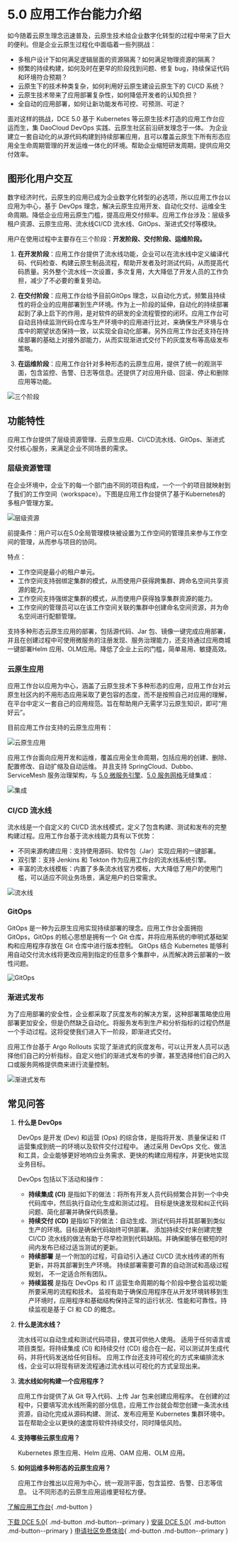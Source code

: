 # 5.0 应用工作台能力介绍

如今随着云原生理念迅速普及，云原生技术给企业数字化转型的过程中带来了巨大的便利。但是企业云原生过程化中面临着一些列挑战：

- 多租户设计下如何满足逻辑层面的资源隔离？如何满足物理资源的隔离？
- 频繁的持续构建，如何及时在更早的阶段找到问题、修复 bug，持续保证代码和环境符合预期？
- 云原生下的技术种类复杂，如何利用好云原生建设云原生下的 CI/CD 系统？
- 云原生技术带来了应用部署复杂性，如何降低开发者的认知负担？
- 全自动的应用部署，如何让新功能发布可控、可预测、可逆？

面对这样的挑战，DCE 5.0 基于 Kubernetes 等云原生技术打造的应用工作台应运而生，集 DaoCloud DevOps 实践、云原生社区前沿研发理念于一体。
为企业建立一套自动化的从源代码构建到持续部署应用，且可以覆盖云原生下所有形态应用全生命周期管理的开发运维一体化的环境。帮助企业缩短研发周期，提供应用交付效率。

## 图形化用户交互

数字经济时代，云原生的应用已成为企业数字化转型的必选项，所以应用工作台以应用为中心，基于 DevOps 理念，解决云原生应用开发、自动化交付、运维全生命周期。降低企业应用云原生门槛，提高应用交付频率。应用工作台涉及：层级多租户资源、云原生应用、流水线CI/CD 流水线、GitOps、渐进式交付等模块。

用户在使用过程中主要存在三个阶段：**开发阶段、交付阶段、运维阶段。**

1. **在开发阶段**：应用工作台提供了流水线功能，企业可以在流水线中定义编译代码、代码检查、构建云原生制品流程，帮助开发者及时测试代码，从而提高代码质量。另外整个流水线一次设置，多次复用，大大降低了开发人员的工作负担，减少了不必要的重复劳动。

2. **在交付阶段**：应用工作台给予目前GitOps 理念，以自动化方式，频繁且持续性的将企业的应用部署到生产环境。作为上一阶段的延伸，自动化的持续部署起到了承上启下的作用，是对软件的研发的全流程管控的闭环。应用工作台可自动且持续监测代码仓库与生产环境中的应用进行比对，来确保生产环境与仓库中的期望状态保持一致，以实现全自动化部署。另外应用工作台还支持在持续部署的基础上对接外部能力，从而实现渐进式交付下的灰度发布等高级发布策略。

3. **在运维阶段**：应用工作台针对多种形态的云原生应用，提供了统一的观测平面，包含监控、告警、日志等信息。还提供了对应用升级、回滚、停止和删除应用等功能。

![三个阶段](https://docs.daocloud.io/daocloud-docs-images/docs/blogs/images/amamba01.png)

## 功能特性

应用工作台提供了层级资源管理、云原生应用、CI/CD流水线、GitOps、渐进式交付核心服务，来满足企业不同场景的需求。

### 层级资源管理

在企业环境中，企业下的每一个部门由不同的项目构成，一个一个的项目就映射到了我们的工作空间（workspace）。下图是应用工作台提供了基于Kubernetes的多租户管理方案。

![层级资源](https://docs.daocloud.io/daocloud-docs-images/docs/blogs/images/amamba02.png)

前提条件：用户可以在5.0全局管理模块被设置为工作空间的管理员来参与工作空间的管理，从而参与项目的协同。

特点：

- 工作空间是最小的租户单元。
- 工作空间支持弱绑定集群的模式，从而使用户获得跨集群、跨命名空间共享资源的能力。
- 工作空间支持强绑定集群的模式，从而使用户获得独享集群资源的能力。
- 工作空间的管理员可以在该工作空间关联的集群中创建命名空间资源，并为命名空间进行配额管理。

支持多种形态云原生应用的部署，包括源代码、Jar 包、镜像一键完成应用部署，并且在创建过程中可使用微服务的注册发现、服务治理能力，还支持通过应用商城一键部署Helm 应用、OLM应用。降低了企业上云的门槛，简单易用、敏捷高效。

### 云原生应用

应用工作台以应用为中心，涵盖了云原生技术下多种形态的应用，应用工作台对云原生社区内的不用形态应用采取了更包容的态度，而不是按照自己对应用的理解，在平台中定义一套自己的应用规范。旨在帮助用户无需学习云原生知识，即可“用好云”。

目前应用工作台支持的云原生应用有：

![云原生应用](https://docs.daocloud.io/daocloud-docs-images/docs/blogs/images/amamba03.png)

应用工作台面向应用开发和运维，覆盖应用全生命周期，包括应用的创建、删除、 配置修改、自动扩缩及自动运维。
并且支持 SpringCloud、Dubbo、ServiceMesh 服务治理架构，与 [5.0 微服务引擎](../skoala/intro/index.md)、[5.0 服务网格](../mspider/intro/index.md)无缝集成：

![集成](https://docs.daocloud.io/daocloud-docs-images/docs/blogs/images/amamba04.png)

### CI/CD 流水线

流水线是一个自定义的 CI/CD 流水线模式，定义了包含构建、测试和发布的完整构建过程。应用工作台基于流水线能力具有以下优势：

- 不同来源构建应用：支持使用源码、软件包（Jar）实现应用的一键部署。
- 双引擎：支持 Jenkins 和 Tekton 作为应用工作台的流水线系统引擎。
- 丰富的流水线模板：内置了多条流水线官方模板，大大降低了用户的使用门槛，可以适应不同业务场景，满足用户的日常需求。

![流水线](https://docs.daocloud.io/daocloud-docs-images/docs/blogs/images/amamba05.png)

### GitOps

GitOps 是一种为云原生应用实现持续部署的理念。应用工作台全面拥抱 GitOps，GitOps 的核心思想是拥有一个 Git 仓库，并将应用系统的申明式基础架构和应用程序存放在 Git 仓库中进行版本控制。
GitOps 结合 Kubernetes 能够利用自动交付流水线将更改应用到指定的任意多个集群中，从而解决跨云部署的一致性问题。

![GitOps](https://docs.daocloud.io/daocloud-docs-images/docs/blogs/images/amamba06.png)

### 渐进式发布

为了应用部署的安全性，企业都采取了灰度发布的解决方案，这种部署策略使应用部署更加安全，但是仍然缺乏自动化。将服务发布到生产和分析指标的过程仍然是一个手动过程。这将促使我们进入下一阶段，即渐进式交付。

应用工作台基于 Argo Rollouts 实现了渐进式的灰度发布，可以让开发人员可以选择他们自己的分析指标，自定义他们的渐进式发布的步骤，甚至选择他们自己的入口或服务网格提供商来进行流量控制。

![渐进式发布](https://docs.daocloud.io/daocloud-docs-images/docs/blogs/images/amamba07.png)

## 常见问答

1. **什么是 DevOps**

    DevOps 是开发 (Dev) 和运营 (Ops) 的综合体，是指将开发、质量保证和 IT 运营集成到统一的环境以及软件交付过程中。
    通过采用 DevOps 文化、做法和工具，企业能够更好地响应业务需求、更快的构建应用程序，并更快地实现业务目标。

    DevOps 包括以下活动和操作：

    - **持续集成 (CI)** 是指如下的做法：将所有开发人员代码频繁合并到一个中央代码库中，然后执行自动化生成和测试过程。
      目标是快速发现和纠正代码问题、简化部署并确保代码质量。
    - **持续交付 (CD)** 是指如下的做法：自动生成、测试代码并将其部署到类似生产的环境。目标是确保代码始终可供部署。
      添加持续交付来创建完整 CI/CD 流水线的做法有助于尽早检测到代码缺陷。并确保能够在极短的时间内发布已经过适当测试的更新。
    - **持续部署** 是一个附加的过程，可自动引入通过 CI/CD 流水线传递的所有更新，并将其部署到生产环境。
      持续部署需要可靠的自动测试和高级过程规划， 不一定适合所有团队。
    - **持续监视** 是指在 DevOps 和 IT 运营生命周期的每个阶段中整合监视功能所要采用的流程和技术。
      监视有助于确保应用程序在从开发环境转移到生产环境时，应用程序和基础结构保持正常的运行状况、性能和可靠性。持续监视是基于 CI 和 CD 的概念。

1. **什么是流水线？**

    流水线可以自动生成和测试代码项目，使其可供他人使用。
    适用于任何语言或项目类型。将持续集成 (CI) 和持续交付 (CD) 组合在一起，可以测试并生成代码，并将代码发送给任何目标。
    应用工作台还支持可视化的方式来编排流水线，企业可以将现有研发流程通过流水线以可视化的方式呈现出来。

1. **流水线如何构建一个应用程序？**

    应用工作台提供了从 Git 导入代码、上传 Jar 包来创建应用程序。
    在创建的过程中，只要填写流水线所需的部分信息，应用工作台就会帮您创建一条流水线资源，自动化完成从源码构建、测试、发布应用至 Kubernetes 集群环境中。
    旨在帮助企业以更快的速度将软件持续交付，同时降低风险。

1. **支持哪些云原生应用？**

    Kubernetes 原生应用、Helm 应用、OAM 应用、OLM 应用。

1. **如何运维多种形态的云原生应用？**

    应用工作台推出以应用为中心，统一观测平面，包含监控、告警、日志等信息。
    让不同形态的云原生应用运维更轻松方便。

[了解应用工作台](../amamba/intro/index.md){ .md-button }

[下载 DCE 5.0](../download/index.md){ .md-button .md-button--primary }
[安装 DCE 5.0](../install/index.md){ .md-button .md-button--primary }
[申请社区免费体验](../dce/license0.md){ .md-button .md-button--primary }
